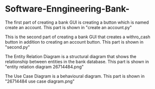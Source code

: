 # Software-Enngineering-Bank-

The first part of creating a bank GUI is creating a button which is named create an account. This part is shown in "create an account.py"

This is the second part of creating a bank GUI that creates a withro_cash button in addition to creating an account button. This part is shown in "second.py"

The Entity Relation Diagram is a structural diagram that shows the relationship between entities in the bank database. This part is shown in "entity relation diagram 26714484.png"

The Use Case Diagram is a behavioural diagram. This part is shown in "26714484 use case diagram.png"
